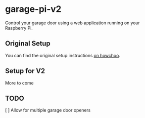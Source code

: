 # garage-pi-v2

Control your garage door using a web application running on your Raspberry Pi.

## Original Setup
You can find the original setup instructions [on howchoo](https://howchoo.com/g/yznmzmuxywu/how-to-control-your-garage-door-from-your-phone-using-a-raspberry-pi).

## Setup for V2
More to come

## TODO
[ ] Allow for multiple garage door openers
